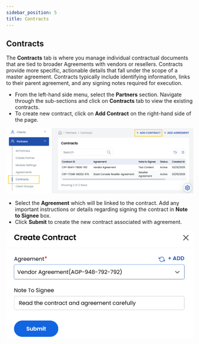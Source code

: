 ```yaml
---
sidebar_position: 5
title: Contracts
---
```


## Contracts

The **Contracts** tab is where you manage individual contractual documents that are tied to broader Agreements with vendors or resellers. Contracts provide more specific, actionable details that fall under the scope of a master agreement. Contracts typically include identifying information, links to their parent agreement, and any signing notes required for execution.

- From the left-hand side menu, select the **Partners** section. Navigate through the sub-sections and click on **Contracts** tab to view the existing contracts.
- To create new contract, click on **Add Contract** on the right-hand side of the page.

![Invite Client Details](images/contract_1.png)

- Select the **Agreement** which will be linked to the contract. Add any important instructions or details regarding signing the contract in **Note to Signee** box.
- Click **Submit** to create the new contract associated with agreement.

![Invite Client Details](images/contract_2.png)

